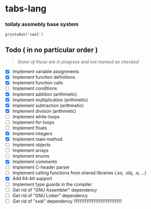 # tabs-lang
### tollaly assmebly base system


```tabs
printsOut('cool')
```


## Todo ( in no particular order )
> _Some of these are in progress and not marked as checked_
- [X] Implement variable assignments
- [X] Implement function definitions
- [X] Implement function calls
- [ ] Implement conditions
- [X] Implement addition (arithmetic)
- [X] Implement multiplication (arithmetic)
- [X] Implement subtraction (arithmetic)
- [X] Implement division (arithmetic)
- [ ] Implement while-loops
- [ ] Implement for-loops
- [ ] Implement floats
- [X] Implement integers
- [X] Implement main method
- [ ] Implement objects
- [ ] Implement arrays
- [ ] Implement enums
- [X] Implement comments
- [ ] Implement C-header parser
- [ ] Implement calling functions from shared libraries (.so, .obj, .a, ...)
- [x] Add 64-bit support
- [ ] Implement type guards in the compiler
- [ ] Get rid of "GNU Assembler" dependency
- [ ] Get rid of "GNU Linker" dependency
- [ ] Get rid of "xxdi" dependency
111111111111111111111111111
